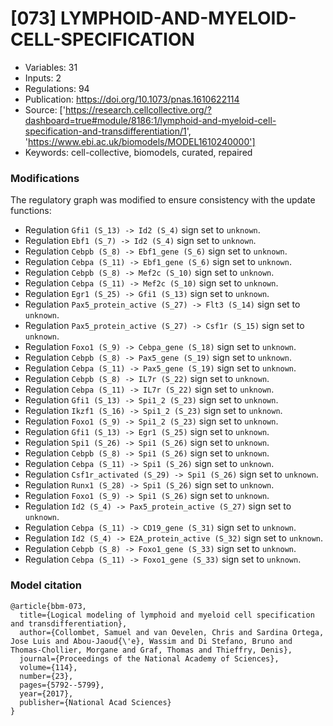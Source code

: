 # \[073\] LYMPHOID-AND-MYELOID-CELL-SPECIFICATION

 - Variables: 31
 - Inputs: 2
 - Regulations: 94
 - Publication: https://doi.org/10.1073/pnas.1610622114
 - Source: ['https://research.cellcollective.org/?dashboard=true#module/8186:1/lymphoid-and-myeloid-cell-specification-and-transdifferentiation/1', 'https://www.ebi.ac.uk/biomodels/MODEL1610240000']
 - Keywords: cell-collective, biomodels, curated, repaired


### Modifications

The regulatory graph was modified to ensure consistency with the update functions:

 - Regulation `Gfi1 (S_13) -> Id2 (S_4)` sign set to `unknown`.
 - Regulation `Ebf1 (S_7) -> Id2 (S_4)` sign set to `unknown`.
 - Regulation `Cebpb (S_8) -> Ebf1_gene (S_6)` sign set to `unknown`.
 - Regulation `Cebpa (S_11) -> Ebf1_gene (S_6)` sign set to `unknown`.
 - Regulation `Cebpb (S_8) -> Mef2c (S_10)` sign set to `unknown`.
 - Regulation `Cebpa (S_11) -> Mef2c (S_10)` sign set to `unknown`.
 - Regulation `Egr1 (S_25) -> Gfi1 (S_13)` sign set to `unknown`.
 - Regulation `Pax5_protein_active (S_27) -> Flt3 (S_14)` sign set to `unknown`.
 - Regulation `Pax5_protein_active (S_27) -> Csf1r (S_15)` sign set to `unknown`.
 - Regulation `Foxo1 (S_9) -> Cebpa_gene (S_18)` sign set to `unknown`.
 - Regulation `Cebpb (S_8) -> Pax5_gene (S_19)` sign set to `unknown`.
 - Regulation `Cebpa (S_11) -> Pax5_gene (S_19)` sign set to `unknown`.
 - Regulation `Cebpb (S_8) -> IL7r (S_22)` sign set to `unknown`.
 - Regulation `Cebpa (S_11) -> IL7r (S_22)` sign set to `unknown`.
 - Regulation `Gfi1 (S_13) -> Spi1_2 (S_23)` sign set to `unknown`.
 - Regulation `Ikzf1 (S_16) -> Spi1_2 (S_23)` sign set to `unknown`.
 - Regulation `Foxo1 (S_9) -> Spi1_2 (S_23)` sign set to `unknown`.
 - Regulation `Gfi1 (S_13) -> Egr1 (S_25)` sign set to `unknown`.
 - Regulation `Spi1 (S_26) -> Spi1 (S_26)` sign set to `unknown`.
 - Regulation `Cebpb (S_8) -> Spi1 (S_26)` sign set to `unknown`.
 - Regulation `Cebpa (S_11) -> Spi1 (S_26)` sign set to `unknown`.
 - Regulation `Csf1r_activated (S_29) -> Spi1 (S_26)` sign set to `unknown`.
 - Regulation `Runx1 (S_28) -> Spi1 (S_26)` sign set to `unknown`.
 - Regulation `Foxo1 (S_9) -> Spi1 (S_26)` sign set to `unknown`.
 - Regulation `Id2 (S_4) -> Pax5_protein_active (S_27)` sign set to `unknown`.
 - Regulation `Cebpa (S_11) -> CD19_gene (S_31)` sign set to `unknown`.
 - Regulation `Id2 (S_4) -> E2A_protein_active (S_32)` sign set to `unknown`.
 - Regulation `Cebpb (S_8) -> Foxo1_gene (S_33)` sign set to `unknown`.
 - Regulation `Cebpa (S_11) -> Foxo1_gene (S_33)` sign set to `unknown`.


### Model citation

```
@article{bbm-073,
  title={Logical modeling of lymphoid and myeloid cell specification and transdifferentiation},
  author={Collombet, Samuel and van Oevelen, Chris and Sardina Ortega, Jose Luis and Abou-Jaoud{\'e}, Wassim and Di Stefano, Bruno and Thomas-Chollier, Morgane and Graf, Thomas and Thieffry, Denis},
  journal={Proceedings of the National Academy of Sciences},
  volume={114},
  number={23},
  pages={5792--5799},
  year={2017},
  publisher={National Acad Sciences}
}

```

